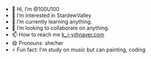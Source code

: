- 👋 Hi, I’m @100U100
- 👀 I’m interested in StardewValley
- 🌱 I’m currently learning anything.
- 💞️ I’m looking to collaborate on anything.
- 📫 How to reach me k_j-y@naver.com
- 😄 Pronouns: she/her
- ⚡ Fun fact: I'm study on music but can painting, coding

<!---
100U100/100U100 is a ✨ special ✨ repository because its `README.md` (this file) appears on your GitHub profile.
You can click the Preview link to take a look at your changes.
--->
